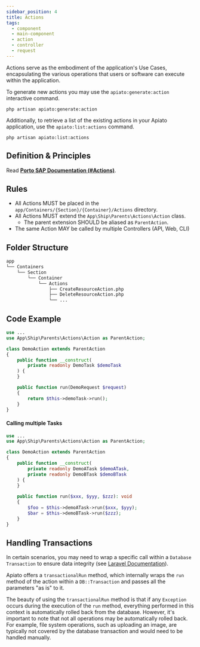 ```yaml
---
sidebar_position: 4
title: Actions
tags:
  - component
  - main-component
  - action
  - controller
  - request
---
```


Actions serve as the embodiment of the application's Use Cases,
encapsulating the various operations that users or software can execute within the application.

To generate new actions you may use the `apiato:generate:action` interactive command.

```shell
php artisan apiato:generate:action
```

Additionally, to retrieve a list of the existing actions in your Apiato application,
use the `apiato:list:actions` command.

```shell
php artisan apiato:list:actions
```

## Definition & Principles

Read [**Porto SAP Documentation (#Actions)**](https://github.com/Mahmoudz/Porto#definitions--principles).

## Rules

- All Actions MUST be placed in the `app/Containers/{Section}/{Container}/Actions` directory.
- All Actions MUST extend the `App\Ship\Parents\Actions\Action` class.
  - The parent extension SHOULD be aliased as `ParentAction`.
- The same Action MAY be called by multiple Controllers (API, Web, CLI)

## Folder Structure

```markdown
app
└── Containers
    └── Section
        └── Container
            └── Actions
                ├── CreateResourceAction.php
                ├── DeleteResourceAction.php
                └── ...
```

## Code Example

```php
use ...
use App\Ship\Parents\Actions\Action as ParentAction;

class DemoAction extends ParentAction
{
    public function __construct(
        private readonly DemoTask $demoTask
    ) {
    }

    public function run(DemoRequest $request)
    {
        return $this->demoTask->run();
    }
}
```

#### Calling multiple Tasks

```php
use ...
use App\Ship\Parents\Actions\Action as ParentAction;

class DemoAction extends ParentAction
{
    public function __construct(
        private readonly DemoATask $demoATask,
        private readonly DemoBTask $demoBTask
    ) {
    }
    
    public function run($xxx, $yyy, $zzz): void
    {
        $foo = $this->demoATask->run($xxx, $yyy);
        $bar = $this->demoBTask->run($zzz);
    }
}
```

## Handling Transactions

In certain scenarios, you may need to wrap a specific call within a `Database Transaction` to ensure data integrity
(see [Laravel Documentation](https://laravel.com/docs/master/database#database-transactions)).

Apiato offers a `transactionalRun` method,
which internally wraps the `run` method of the action within a `DB::Transaction` and passes all the parameters "as is"
to it.

The beauty of using the `transactionalRun` method is
that if any `Exception` occurs during the execution of the `run` method,
everything performed in this context is automatically rolled back from the database.
However, it's important to note that not all operations may be automatically rolled back.
For example, file system operations,
such as uploading an image, are typically not covered by the database transaction and would need to be handled manually.
